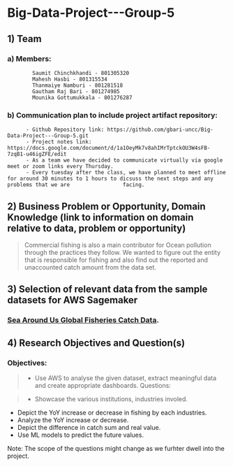 # Big-Data-Project---Group-5

## 1) Team

  ###   a)  Members: 
            Saumit Chinchkhandi - 801305320
            Mahesh Hasbi - 801315534
            Thanmaiye Namburi - 801281518
            Gautham Raj Bari - 801274985
            Mounika Gottumukkala - 801276287 
 ###    b)  Communication plan to include project artifact repository:
          - Github Repository link: https://github.com/gbari-uncc/Big-Data-Project---Group-5.git
          - Project notes link: https://docs.google.com/document/d/1a1OeyMk7v8ahIMrTptckOU3W4sFB-7zqB1-u46igZFE/edit
          - As a team we have decided to communicate virtually via google meet or zoom links every Thursday. 
          - Every tuesday after the class, we have planned to meet offline for around 30 minutes to 1 hours to dicsuss the next steps and any problems that we are                 facing.

## 2)  Business Problem or Opportunity, Domain Knowledge (link to information on domain relative to data, problem or opportunity)
  > Commercial fishing is also a main contributor for Ocean pollution through the practices they follow.
    We wanted to figure out the entity that is responsible for fishing and also find out the reported and unaccounted catch amount from the data set. 
## 3)  Selection of relevant data from the sample datasets for AWS Sagemaker 

### [Sea Around Us Global Fisheries Catch Data](https://registry.opendata.aws/sau-global-fisheries-catch-data/).

## 4)  Research Objectives and Question(s) 

### Objectives:
> - Use AWS to analyse the given dataset, extract meaningful data and create appropriate dashboards.
Questions:

> - Showcase the various institutions, industries involed. 
  - Depict the YoY increase or decrease in fishing by each industries. 
  - Analyze the YoY increase or decrease.
  - Depict the difference in catch sum and real value. 
  - Use ML models to predict the future values. 
  
  Note: The scope of the questions might change as we furhter dwell into the project.
